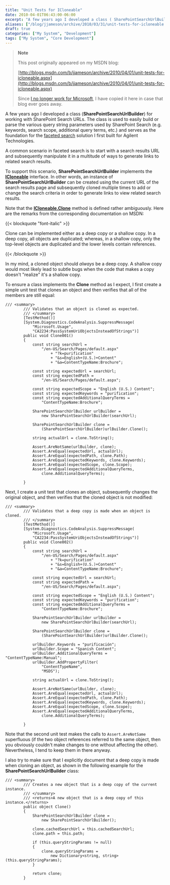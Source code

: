 ```yaml
---
title: "Unit Tests for ICloneable"
date: 2010-04-01T06:43:00-06:00
excerpt: "A few years ago I developed a class ( SharePointSearchUrlBuilder ) for working with SharePoint Search URLs. The class is used to easily build or parse the various query string parameters used by SharePoint Search (e.g. keywords, search scope, additional..."
aliases: ["/blog/jjameson/archive/2010/03/31/unit-tests-for-icloneable.aspx", "/blog/jjameson/archive/2010/04/01/unit-tests-for-icloneable.aspx"]
draft: true
categories: ["My System", "Development"]
tags: ["My System", "Core Development"]
---
```


> **Note**
>
> This post originally appeared on my MSDN blog:
>
> [http://blogs.msdn.com/b/jjameson/archive/2010/04/01/unit-tests-for-icloneable.aspx](http://blogs.msdn.com/b/jjameson/archive/2010/04/01/unit-tests-for-icloneable.aspx)
>
> Since [I no longer work for Microsoft](/blog/jjameson/2011/09/02/last-day-with-microsoft), I have copied it here in case that blog ever goes away.

A few years ago I developed a class (**SharePointSearchUrlBuilder**) for working with SharePoint Search URLs. The class is used to easily build or parse the various query string parameters used by SharePoint Search (e.g. keywords, search scope, additional query terms, etc.) and serves as the foundation for the [faceted search](/blog/jjameson/2009/09/18/faceted-search-in-moss-2007-and-the-mssdocprops-issue) solution I first built for Agilent Technologies.

A common scenario in faceted search is to start with a search results URL and subsequently manipulate it in a multitude of ways to generate links to related search results.

To support this scenario, **SharePointSearchUrlBuilder** implements the **[ICloneable](http://msdn.microsoft.com/en-us/library/system.icloneable.aspx)** interface. In other words, an instance of **SharePointSearchUrlBuilder** can be created using the current URL of the search results page and subsequently cloned multiple times to add or change the search criteria in order to generate links to view related search results.

Note that the **[ICloneable.Clone](http://msdn.microsoft.com/en-us/library/system.icloneable.clone.aspx)** method is defined rather ambiguously. Here are the remarks from the corresponding documentation on MSDN:

{{< blockquote "font-italic" >}}

Clone can be implemented either as a deep copy or a shallow copy. In a deep copy, all objects are duplicated; whereas, in a shallow copy, only the top-level objects are duplicated and the lower levels contain references.

{{< /blockquote >}}

In my mind, a cloned object should *always* be a deep copy. A shallow copy would most likely lead to subtle bugs when the code that makes a copy doesn't "realize" it's a shallow copy.

To ensure a class implements the **Clone** method as I expect, I first create a simple unit test that clones an object and then verifies that all of the members are still equal:

```
/// <summary>
        /// Validates that an object is cloned as expected.
        /// </summary>
        [TestMethod()]
        [System.Diagnostics.CodeAnalysis.SuppressMessage(
            "Microsoft.Usage",
            "CA2234:PassSystemUriObjectsInsteadOfStrings")]
        public void Clone001()
        {
            const string searchUrl =
                "/en-US/Search/Pages/default.aspx"
                    + "?k=purification"
                    + "&s=English+(U.S.)+Content"
                    + "&a=ContentTypeName:Brochure";

            const string expectedUrl = searchUrl;
            const string expectedPath =
                "/en-US/Search/Pages/default.aspx";

            const string expectedScope = "English (U.S.) Content";
            const string expectedKeywords = "purification";
            const string expectedAdditionalQueryTerms =
                "ContentTypeName:Brochure";

            SharePointSearchUrlBuilder urlBuilder =
                new SharePointSearchUrlBuilder(searchUrl);

            SharePointSearchUrlBuilder clone =
                (SharePointSearchUrlBuilder)urlBuilder.Clone();

            string actualUrl = clone.ToString();

            Assert.AreNotSame(urlBuilder, clone);
            Assert.AreEqual(expectedUrl, actualUrl);
            Assert.AreEqual(expectedPath, clone.Path);
            Assert.AreEqual(expectedKeywords, clone.Keywords);
            Assert.AreEqual(expectedScope, clone.Scope);
            Assert.AreEqual(expectedAdditionalQueryTerms,
                clone.AdditionalQueryTerms);

        }
```

Next, I create a unit test that clones an object, subsequently changes the original object, and then verifies that the cloned object is not modified:

```
/// <summary>
        /// Validates that a deep copy is made when an object is cloned.
        /// </summary>
        [TestMethod()]
        [System.Diagnostics.CodeAnalysis.SuppressMessage(
            "Microsoft.Usage",
            "CA2234:PassSystemUriObjectsInsteadOfStrings")]
        public void Clone002()
        {
            const string searchUrl =
                "/en-US/Search/Pages/default.aspx"
                    + "?k=purification"
                    + "&s=English+(U.S.)+Content"
                    + "&a=ContentTypeName:Brochure";

            const string expectedUrl = searchUrl;
            const string expectedPath =
                "/en-US/Search/Pages/default.aspx";

            const string expectedScope = "English (U.S.) Content";
            const string expectedKeywords = "purification";
            const string expectedAdditionalQueryTerms =
                "ContentTypeName:Brochure";

            SharePointSearchUrlBuilder urlBuilder =
                new SharePointSearchUrlBuilder(searchUrl);

            SharePointSearchUrlBuilder clone =
                (SharePointSearchUrlBuilder)urlBuilder.Clone();

            urlBuilder.Keywords = "purificación";
            urlBuilder.Scope = "Spanish Content";
            urlBuilder.AdditionalQueryTerms = "ContentTypeName:Manual";
            urlBuilder.AddPropertyFilter(
                "ContentTypeName",
                "MSDS");

            string actualUrl = clone.ToString();

            Assert.AreNotSame(urlBuilder, clone);
            Assert.AreEqual(expectedUrl, actualUrl);
            Assert.AreEqual(expectedPath, clone.Path);
            Assert.AreEqual(expectedKeywords, clone.Keywords);
            Assert.AreEqual(expectedScope, clone.Scope);
            Assert.AreEqual(expectedAdditionalQueryTerms,
                clone.AdditionalQueryTerms);

        }
```

Note that the second unit test makes the calls to `Assert.AreNotSame` superfluous (if the two object references referred to the same object, then you obviously couldn't make changes to one without affecting the other). Nevertheless, I tend to keep them in there anyway.

I also try to make sure that I explicitly document that a deep copy is made when cloning an object, as shown in the following example for the **SharePointSearchUrlBuilder** class:

```
/// <summary>
        /// Creates a new object that is a deep copy of the current instance.
        /// </summary>
        /// <returns>A new object that is a deep copy of this instance.</returns>
        public object Clone()
        {
            SharePointSearchUrlBuilder clone =
                new SharePointSearchUrlBuilder();

            clone.cachedSearchUrl = this.cachedSearchUrl;
            clone.path = this.path;

            if (this.queryStringParams != null)
            {
                clone.queryStringParams =
                    new Dictionary<string, string>(this.queryStringParams);
            }

            return clone;
        }
```

